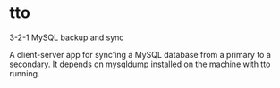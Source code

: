# tto
3-2-1 MySQL backup and sync

A client-server app for sync'ing a MySQL database from a primary to a secondary.
It depends on mysqldump installed on the machine with tto running.


